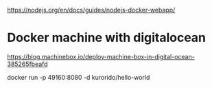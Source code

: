 https://nodejs.org/en/docs/guides/nodejs-docker-webapp/

# Docker machine with digitalocean

https://blog.machinebox.io/deploy-machine-box-in-digital-ocean-385265fbeafd

docker run -p 49160:8080 -d kurorido/hello-world